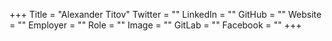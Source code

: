 +++
Title = "Alexander Titov"
Twitter = ""
LinkedIn = ""
GitHub = ""
Website = ""
Employer = ""
Role = ""
Image = ""
GitLab = ""
Facebook = ""
+++
